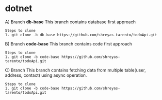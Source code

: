 # dotnet

A)  Branch **db-base**
    This branch contains database first approach

    Steps to clone  
    1. git clone -b db-base https://github.com/shreyas-tarento/todoApi.git

B)  Branch **code-base**
    This branch contains code first approach

    Steps to clone  
    1. git clone -b code-base https://github.com/shreyas-tarento/todoApi.git
    
C)  Branch 
    This branch contains fetching data from multiple table(user, address, contact) using async operation.

    Steps to clone  
    1. git clone -b code-base https://github.com/shreyas-tarento/todoApi.git

